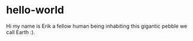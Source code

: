 # hello-world
Hi my name is Erik a fellow human being inhabiting this gigantic pebble we call Earth :). 
